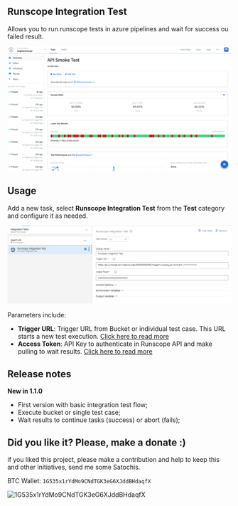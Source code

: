 ## Runscope Integration Test

Allows you to run runscope tests in azure pipelines and wait for success ou failed result.

![Runscope Dashboard](images/runscope-dashboard.png)

## Usage
Add a new task, select **Runscope Integration Test** from the **Test** category and configure it as needed.

![Runscope Integration Test Parameter](images/runscope-parameters.png)

Parameters include:
- **Trigger URL**: Trigger URL from Bucket or individual test case. This URL starts a new test execution. [Click here to read more](https://www.runscope.com/docs/api-testing/integrations/)
- **Access Token**: API Key to authenticate in Runscope API and make pulling to wait results. [Click here to read more](https://www.runscope.com/docs/api-testing/circleci/#api-key)

## Release notes

**New in 1.1.0**
- First version with basic integration test flow;
- Execute bucket or single test case;
- Wait results to continue tasks (success) or abort (fails);

## Did you like it? Please, make a donate :)

if you liked this project, please make a contribution and help to keep this and other initiatives, send me some Satochis.

BTC Wallet: `1G535x1rYdMo9CNdTGK3eG6XJddBHdaqfX`

![1G535x1rYdMo9CNdTGK3eG6XJddBHdaqfX](https://i.imgur.com/mN7ueoE.png)
